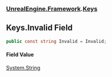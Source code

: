 ### [UnrealEngine.Framework](./UnrealEngine-Framework.md 'UnrealEngine.Framework').[Keys](./Keys.md 'UnrealEngine.Framework.Keys')
## Keys.Invalid Field
  
```csharp
public const string Invalid = Invalid;
```
#### Field Value
[System.String](https://docs.microsoft.com/en-us/dotnet/api/System.String 'System.String')  
